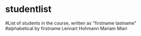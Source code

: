 # studentlist
#List of students in the course, written as "firstname lastname"
#alphabetical by firstname
Lennart Hohmann
Mariam Miari

